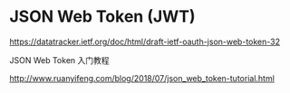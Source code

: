 # JSON Web Token (JWT)

https://datatracker.ietf.org/doc/html/draft-ietf-oauth-json-web-token-32


JSON Web Token 入门教程

http://www.ruanyifeng.com/blog/2018/07/json_web_token-tutorial.html

